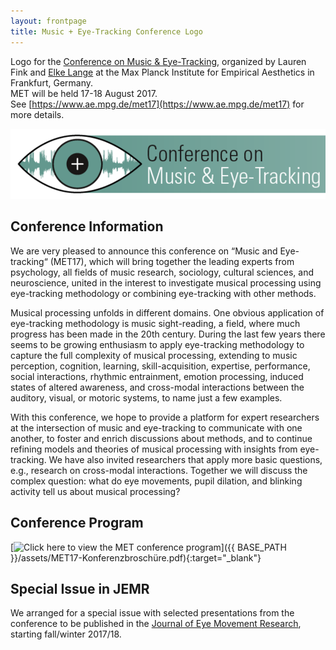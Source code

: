 ```yaml
---
layout: frontpage
title: Music + Eye-Tracking Conference Logo
---
```



Logo for the [Conference on Music & Eye-Tracking](https://www.ae.mpg.de/met17), organized by Lauren Fink and [Elke Lange](https://www.aesthetics.mpg.de/en/the-institute/people/lange.html) at the Max Planck Institute for Empirical Aesthetics in Frankfurt, Germany. <br/>
MET will be held 17-18 August 2017.  
See [https://www.ae.mpg.de/met17](https://www.ae.mpg.de/met17) for more details.

[![METimage](../../assets/publpics/METimage.png)](https://lkfink.github.io/pages/publpics/METimage.html)

## Conference Information
We are very pleased to announce this conference on “Music and Eye-tracking“ (MET17), which will bring together the leading experts from psychology, all fields of music research, sociology, cultural sciences, and neuroscience, united in the interest to investigate musical processing using eye-tracking methodology or combining eye-tracking with other methods.

Musical processing unfolds in different domains. One obvious application of eye-tracking methodology is music sight-reading, a field, where much progress has been made in the 20th century. During the last few years there seems to be growing enthusiasm to apply eye-tracking methodology to capture the full complexity of musical processing, extending to music perception, cognition, learning, skill-acquisition, expertise, performance, social interactions, rhythmic entrainment, emotion processing, induced states of altered awareness, and cross-modal interactions between the auditory, visual, or motoric systems, to name just a few examples.

With this conference, we hope to provide a platform for expert researchers at the intersection of music and eye-tracking to communicate with one another, to foster and enrich discussions about methods, and to continue refining models and theories of musical processing with insights from eye-tracking. We have also invited researchers that apply more basic questions, e.g., research on cross-modal interactions. Together we will discuss the complex question: what do eye movements, pupil dilation, and blinking activity tell us about musical processing?

## Conference Program
[![Click here to view the MET conference program](icons16/pdf-icon.png)]({{ BASE_PATH }}/assets/MET17-Konferenzbroschüre.pdf){:target="_blank"} 


## Special Issue in JEMR
We arranged for a special issue with selected presentations from the conference to be published in the [Journal of Eye Movement Research](http://www.eyemovementresearch.com/), starting fall/winter 2017/18.




